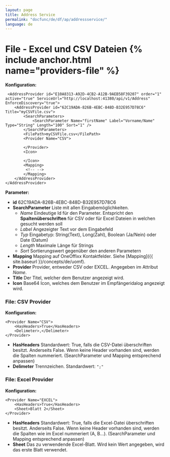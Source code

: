 ```yaml
---
layout: page
title: Address Service
permalink: "docfunc/de/df/ap/addressservice/"
language: de
---
```


# File - Excel und CSV Dateien  {% include anchor.html name="providers-file" %}

__Konfiguration:__

     <AddressProvider id="E10A8313-A92D-4CB2-A12B-9AEB58F39207" order="1" active="true" ServiceUrl="http://localhost:41380/api/v1/Address" EnforceDiscovery="true">
        <AddressProvider id="62C19ADA-826B-4EBC-848D-B32E957D78C6" Title="myCSVFile.csv">
            <SearchParameters>
                <SearchParameter Name="firstName" Label="Vorname/Name" Type="String" Length="100" Sort="1" />
            </SearchParameters>
            <FilePath>myCSVFile.csv</FilePath>
            <Provider Name="CSV">

            </Provider>
            <Icon>

            </Icon>
            <Mapping>
             <!-- -->
            </Mapping>
        </AddressProvider>
    </AddressProvider>

__Parameter:__

* __id__ 62C19ADA-826B-4EBC-848D-B32E957D78C6
* __SearchParameter__ Liste mit allen Eingabemöglichkeiten.
    * *Name* Eindeutige Id für den Parameter. Entspricht den **Spaltenüberschriften** für CSV oder für Excel Dateien in welchen gesucht werden soll
    * *Label* Angezeigter Text vor dem Eingabefeld
    * *Typ* Eingabetyp: String(Text), Long(Zahl), Boolean (Ja/Nein) oder Date (Datum)
    * *Length* Maximale Länge für Strings
    * *Sort* Sortierungswert gegenüber den anderen Parametern
* __Mapping__ Mapping auf OneOffixx Kontaktfelder. Siehe [Mapping]({{ site.baseurl }}/concepts/de/uomf).
* __Provider__ Provider, entweder CSV oder EXCEL. Angegeben im Attribut *Name*.
* __Title__ Der Titel, welcher dem Benutzer angezeigt wird.
* __Icon__ Base64 Icon, welches dem Benutzer im Empfängeridalog angezeigt wird.

### File: CSV Provider

__Konfiguration:__

    <Provider Name="CSV">
        <HasHeaders>True</HasHeaders>
        <Delimeter>,</Delimeter>
    </Provider>

* __HasHeaders__ Standardwert: True, falls die CSV-Datei überschriften besitzt. Anderseits False. Wenn keine Header vorhanden sind, werden die Spalten nummeriert. (SearchParameter und Mapping entsprechend anpassen)
* __Delimeter__ Trennzeichen. Standardwert: `";"` 

### File: Excel Provider

__Konfiguration:__

    <Provider Name="EXCEL">
        <HasHeaders>True</HasHeaders>
        <Sheet>Blatt 2</Sheet>
    </Provider>

* __HasHeaders__ Standardwert: True, falls die Excel-Datei überschriften besitzt. Anderseits False. Wenn keine Header vorhanden sind, werden die Spalten wie im Excel nummeriert (A, B...). (SearchParameter und Mapping entsprechend anpassen)
* __Sheet__ Das zu verwendende Excel-Blatt. Wird kein Wert angegeben, wird das erste Blatt verwendet.
